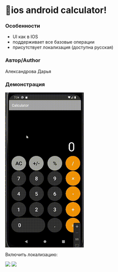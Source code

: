 <h1> 📱ios android calculator! </h1>

<h3> Особенности </h3>

+ UI как в IOS
+ поддерживает все базовые операции
+ присутствует локализация (доступна русская)
<h3> Автор/Author </h3>

Александрова Дарья

<h3> Демонстрация </h3>

<img src="view.gif" width=250px align="center">

Включить локализацию:

<img src="https://sun9-50.userapi.com/impg/tFuCyjziaxFk2nwhg5ZiDSG1nInNTg5IxsCs8w/XjVs3BoFt_k.jpg?size=565x486&quality=96&sign=464d57a3451c1173c107b7b0417f3c37&type=album"  width=250px> 
<img src="https://sun9-75.userapi.com/impg/PBx-CQIhY6bZnQWAT0cSFXYF1pOk5QzXTQrxZg/iZzL7jkjTmE.jpg?size=414x875&quality=96&sign=47b096d0d444f349c6c63e431788df3f&type=album"  width=250px> 
